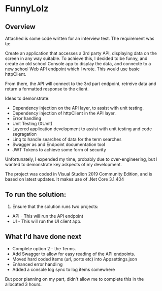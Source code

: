 # FunnyLolz
## Overview
Attached is some code written for an interview test. The requirement was to:

Create an application that accesses a 3rd party API, displaying data on the screen in any way suitable. To achieve this, I decided to be funny, and create an old school Console app to display the data, and connecte to a new school Web API endpoint which I wrote. This would use basic httpClient.

From there, the API will connect to the 3rd part endpoint, retreive data and return a formatted response to the client.

Ideas to demonstrate:

* Dependency injection on the API layer, to assist with unit testing.
* Dependency injection of httpClient in the API layer.
* Error handling
* Unit Testing (XUnit)
* Layered application development to assist with unit testing and code segragation
* Linq to handle searches of data for the term searches
* Swagger as and Endpoint documentation tool
* JWT Tokens to achieve some form of security

Unfortunately, I expended my time, probably due to over-engineering, but I wanted to demonstrate key askpects of my development.

The project was coded in Visual Studion 2019 Community Edition, and is based on latest updates. 
It makes use of .Net Core 3.1.404

## To run the solution:

1. Ensure that the solution runs two projects:
* API - This will run the API endpoint
* UI - This will run the UI client app.

## What I'd have done next

* Complete option 2 - the Terms.
* Add Swagger to allow for easy reading of the API endpoints.
* Moved hard coded items (url, ports etc) into Appsettings.json
* Enhanced error handling
* Added a console log sync to log items somewhere


But poor planning on my part, didn't allow me to complete this in the allocated 3 hours.
